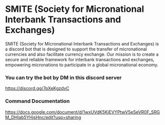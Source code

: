 # SMITE (Society for Micronational Interbank Transactions and Exchanges)

SMITE (Society for Micronational Interbank Transactions and Exchanges) is a discord bot that is designed to support the transfer of micronational currencies and also facilitate currency exchange. 
Our mission is to create a secure and reliable framework for interbank transactions and exchanges, empowering micronations to participate in a global micronational economy.


### You can try the bot by DM in this discord server
https://discord.gg/7pXeKgzdvC

### Command Documentation
https://docs.google.com/document/d/1wxUVdK5KjEVYPtwV5eSeVR0F_SRGM_DHIab5YHjsHnc/edit?usp=sharing
